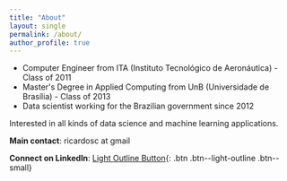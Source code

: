 ```yaml
---
title: "About"
layout: single
permalink: /about/
author_profile: true
---
```


- Computer Engineer from ITA (Instituto Tecnológico de Aeronáutica) - Class of 2011
- Master's Degree in Applied Computing from UnB (Universidade de Brasília) - Class of 2013
- Data scientist working for the Brazilian government since 2012


Interested in all kinds of data science and machine learning applications.

**Main contact**: ricardosc at gmail

**Connect on LinkedIn**: [Light Outline Button](https://www.linkedin.com/in/ricardoscr){: .btn .btn--light-outline .btn--small}
